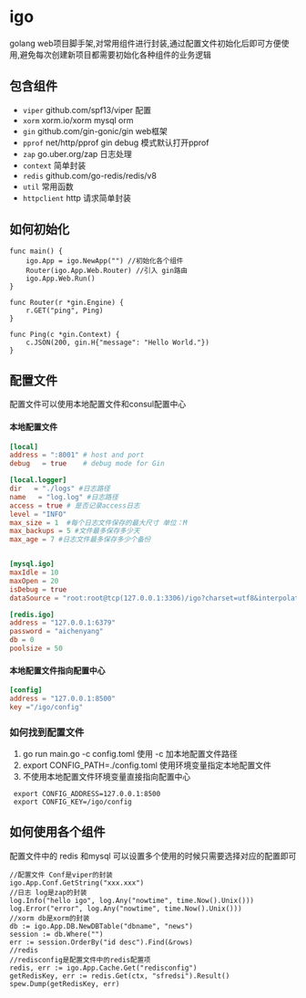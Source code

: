 # igo
golang web项目脚手架,对常用组件进行封装,通过配置文件初始化后即可方便使用,避免每次创建新项目都需要初始化各种组件的业务逻辑
## 包含组件
 -  `viper` github.com/spf13/viper 配置
 -  `xorm` xorm.io/xorm mysql orm
 -  `gin` github.com/gin-gonic/gin web框架
 -  `pprof` net/http/pprof gin debug 模式默认打开pprof
 -  `zap` go.uber.org/zap 日志处理
 -  `context` 简单封装
 -  `redis` github.com/go-redis/redis/v8
 -  `util` 常用函数
 -  `httpclient` http 请求简单封装

## 如何初始化
```golang
func main() {
	igo.App = igo.NewApp("") //初始化各个组件
	Router(igo.App.Web.Router) //引入 gin路由
	igo.App.Web.Run()
}

func Router(r *gin.Engine) {
	r.GET("ping", Ping)
}

func Ping(c *gin.Context) {
	c.JSON(200, gin.H{"message": "Hello World."})
}
```

## 配置文件
配置文件可以使用本地配置文件和consul配置中心

#### 本地配置文件
```toml
[local]
address = ":8001" # host and port
debug   = true    # debug mode for Gin

[local.logger]
dir   = "./logs" #日志路径
name   = "log.log" #日志路径
access = true # 是否记录access日志
level = "INFO"
max_size = 1  #每个日志文件保存的最大尺寸 单位：M
max_backups = 5 #文件最多保存多少天
max_age = 7 #日志文件最多保存多少个备份


[mysql.igo]
maxIdle = 10
maxOpen = 20
isDebug = true
dataSource = "root:root@tcp(127.0.0.1:3306)/igo?charset=utf8&interpolateParams=true&timeout=3s&readTimeout=3s&writeTimeout=3s"

[redis.igo]
address = "127.0.0.1:6379"
password = "aichenyang"
db = 0
poolsize = 50

```
#### 本地配置文件指向配置中心
```toml
[config]
address = "127.0.0.1:8500"
key ="/igo/config"
```

### 如何找到配置文件
 1. go run main.go -c config.toml 使用 -c 加本地配置文件路径
 2. export CONFIG_PATH=./config.toml 使用环境变量指定本地配置文件
 3. 不使用本地配置文件环境变量直接指向配置中心
 ```shell
  export CONFIG_ADDRESS=127.0.0.1:8500
  export CONFIG_KEY=/igo/config
```

## 如何使用各个组件
配置文件中的 redis 和mysql 可以设置多个使用的时候只需要选择对应的配置即可
```golang
//配置文件 Conf是viper的封装
igo.App.Conf.GetString("xxx.xxx")
//日志 log是zap的封装
log.Info("hello igo", log.Any("nowtime", time.Now().Unix()))
log.Error("error", log.Any("nowtime", time.Now().Unix()))
//xorm db是xorm的封装
db := igo.App.DB.NewDBTable("dbname", "news")
session := db.Where("")
err := session.OrderBy("id desc").Find(&rows)
//redis
//redisconfig是配置文件中的redis配置项
redis, err := igo.App.Cache.Get("redisconfig")
getRedisKey, err := redis.Get(ctx, "sfredsi").Result()
spew.Dump(getRedisKey, err)

```
